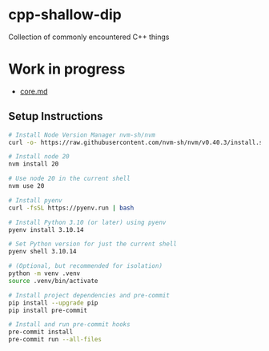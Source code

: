# cpp-shallow-dip<a name="cpp-shallow-dip"></a>

Collection of commonly encountered C++ things

# Work in progress<a name="work-in-progress"></a>

- [core.md](docs/core.md)

## Setup Instructions

```sh
# Install Node Version Manager nvm-sh/nvm
curl -o- https://raw.githubusercontent.com/nvm-sh/nvm/v0.40.3/install.sh | bash

# Install node 20
nvm install 20

# Use node 20 in the current shell
nvm use 20
```

```sh
# Install pyenv
curl -fsSL https://pyenv.run | bash

# Install Python 3.10 (or later) using pyenv
pyenv install 3.10.14

# Set Python version for just the current shell
pyenv shell 3.10.14

# (Optional, but recommended for isolation)
python -m venv .venv
source .venv/bin/activate

# Install project dependencies and pre-commit
pip install --upgrade pip
pip install pre-commit

# Install and run pre-commit hooks
pre-commit install
pre-commit run --all-files
```
